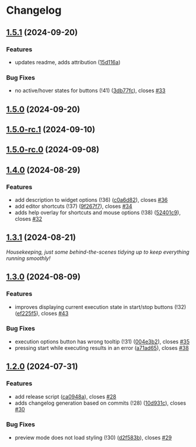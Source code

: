 # Changelog

## [1.5.1](https://git.rwth-aachen.de/learntech-lufgi9/bama/webwriter/webwriter-block-based-code/compare/v1.5.0...v1.5.1) (2024-09-20)


### Features

* updates readme, adds attribution ([15d116a](https://git.rwth-aachen.de/learntech-lufgi9/bama/webwriter/webwriter-block-based-code/commit/15d116a2e83302090c6e93be59eed1186e9c19e6))


### Bug Fixes

* no active/hover states for buttons (!41) ([3db77fc](https://git.rwth-aachen.de/learntech-lufgi9/bama/webwriter/webwriter-block-based-code/commit/3db77fcce277572b57d7ca350f50072f3d82cce0)), closes [#33](https://git.rwth-aachen.de/learntech-lufgi9/bama/webwriter/webwriter-block-based-code/issues/33)

## [1.5.0](https://git.rwth-aachen.de/learntech-lufgi9/bama/webwriter/webwriter-block-based-code/compare/v1.5.0-rc.1...v1.5.0) (2024-09-20)

## [1.5.0-rc.1](https://git.rwth-aachen.de/learntech-lufgi9/bama/webwriter/webwriter-block-based-code/compare/v1.5.0-rc.0...v1.5.0-rc.1) (2024-09-10)

## [1.5.0-rc.0](https://git.rwth-aachen.de/learntech-lufgi9/bama/webwriter/webwriter-block-based-code/compare/v1.4.0...v1.5.0-rc.0) (2024-09-08)

## [1.4.0](https://git.rwth-aachen.de/learntech-lufgi9/bama/webwriter/webwriter-block-based-code/compare/v1.3.1...v1.4.0) (2024-08-29)


### Features

* add description to widget options (!36) ([c0a6d82](https://git.rwth-aachen.de/learntech-lufgi9/bama/webwriter/webwriter-block-based-code/commit/c0a6d82ccceb5fff2089ae7c4b733fe217ff9d7a)), closes [#36](https://git.rwth-aachen.de/learntech-lufgi9/bama/webwriter/webwriter-block-based-code/issues/36)
* add editor shortcuts (!37) ([9f267f7](https://git.rwth-aachen.de/learntech-lufgi9/bama/webwriter/webwriter-block-based-code/commit/9f267f71b1cf5e8f39df7b0269928ba037b57478)), closes [#34](https://git.rwth-aachen.de/learntech-lufgi9/bama/webwriter/webwriter-block-based-code/issues/34)
* adds help overlay for shortcuts and mouse options (!38) ([52401c9](https://git.rwth-aachen.de/learntech-lufgi9/bama/webwriter/webwriter-block-based-code/commit/52401c9f1ef5c14675390fb8251de889dcf9d33b)), closes [#32](https://git.rwth-aachen.de/learntech-lufgi9/bama/webwriter/webwriter-block-based-code/issues/32)

## [1.3.1](https://git.rwth-aachen.de/learntech-lufgi9/bama/webwriter/webwriter-block-based-code/compare/v1.3.0...v1.3.1) (2024-08-21)

_Housekeeping, just some behind-the-scenes tidying up to keep everything running smoothly!_

## [1.3.0](https://git.rwth-aachen.de/learntech-lufgi9/bama/webwriter/webwriter-block-based-code/compare/v1.2.0...v1.3.0) (2024-08-09)


### Features

* improves displaying current execution state in start/stop buttons (!32) ([ef225f5](https://git.rwth-aachen.de/learntech-lufgi9/bama/webwriter/webwriter-block-based-code/commit/ef225f56d4ddc028a01fbe0141a7082b4d446dc6)), closes [#43](https://git.rwth-aachen.de/learntech-lufgi9/bama/webwriter/webwriter-block-based-code/issues/43)


### Bug Fixes

* execution options button has wrong tooltip (!31) ([004e3b2](https://git.rwth-aachen.de/learntech-lufgi9/bama/webwriter/webwriter-block-based-code/commit/004e3b2f431d1390740bda89100dbd33605464b2)), closes [#35](https://git.rwth-aachen.de/learntech-lufgi9/bama/webwriter/webwriter-block-based-code/issues/35)
* pressing start while executing results in an error ([a71ad65](https://git.rwth-aachen.de/learntech-lufgi9/bama/webwriter/webwriter-block-based-code/commit/a71ad6559e5d79318cb738801848f4ba2a86f5ac)), closes [#38](https://git.rwth-aachen.de/learntech-lufgi9/bama/webwriter/webwriter-block-based-code/issues/38)

## [1.2.0](https://git.rwth-aachen.de/learntech-lufgi9/bama/webwriter/webwriter-block-based-code/compare/v1.0.0...v1.2.0) (2024-07-31)


### Features

* add release script ([ca0948a](https://git.rwth-aachen.de/learntech-lufgi9/bama/webwriter/webwriter-block-based-code/commit/ca0948a19d0ff9c4d48d3f891c665f95ed98d738)), closes [#28](https://git.rwth-aachen.de/learntech-lufgi9/bama/webwriter/webwriter-block-based-code/issues/28)
* adds changelog generation based on commits (!28) ([10d931c](https://git.rwth-aachen.de/learntech-lufgi9/bama/webwriter/webwriter-block-based-code/commit/10d931cc97cc35105c381e4e35b3251456f3fdd4)), closes [#30](https://git.rwth-aachen.de/learntech-lufgi9/bama/webwriter/webwriter-block-based-code/issues/30)


### Bug Fixes

* preview mode does not load styling (!30) ([d2f583b](https://git.rwth-aachen.de/learntech-lufgi9/bama/webwriter/webwriter-block-based-code/commit/d2f583b14b299aa3088f0f6c7d5e05089f7fcadc)), closes [#29](https://git.rwth-aachen.de/learntech-lufgi9/bama/webwriter/webwriter-block-based-code/issues/29)
